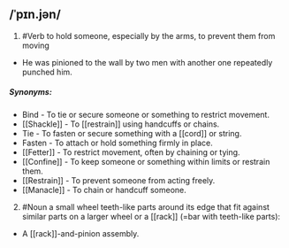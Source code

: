 ## /ˈpɪn.jən/  
1. #Verb 
to hold someone, especially by the arms, to prevent them from moving

- He was pinioned to the wall by two men with another one repeatedly punched him.

##### Synonyms:
- Bind - To tie or secure someone or something to restrict movement.
- [[Shackle]] - To [[restrain]] using handcuffs or chains.
- Tie - To fasten or secure something with a [[cord]] or string.
- Fasten - To attach or hold something firmly in place.
- [[Fetter]] - To restrict movement, often by chaining or tying.
- [[Confine]] - To keep someone or something within limits or restrain them.
- [[Restrain]] - To prevent someone from acting freely.
- [[Manacle]] - To chain or handcuff someone.

2. #Noun 
a small wheel teeth-like parts around its edge that fit against similar parts on a larger wheel or a [[rack]] (=bar with teeth-like parts):

- A [[rack]]-and-pinion assembly. 